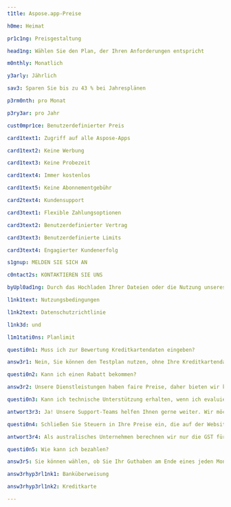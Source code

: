 ```yaml
---
t1tle: Aspose.app-Preise

h0me: Heimat

pr1c1ng: Preisgestaltung

head1ng: Wählen Sie den Plan, der Ihren Anforderungen entspricht

m0nthly: Monatlich

y3arly: Jährlich

sav3: Sparen Sie bis zu 43 % bei Jahresplänen

p3rm0nth: pro Monat

p3ry3ar: pro Jahr

cust0mpr1ce: Benutzerdefinierter Preis

card1text1: Zugriff auf alle Aspose-Apps

card1text2: Keine Werbung

card1text3: Keine Probezeit

card1text4: Immer kostenlos

card1text5: Keine Abonnementgebühr

card2text4: Kundensupport

card3text1: Flexible Zahlungsoptionen

card3text2: Benutzerdefinierter Vertrag

card3text3: Benutzerdefinierte Limits

card3text4: Engagierter Kundenerfolg

s1gnup: MELDEN SIE SICH AN

c0ntact2s: KONTAKTIEREN SIE UNS

byUpl0ad1ng: Durch das Hochladen Ihrer Dateien oder die Nutzung unseres Dienstes stimmen Sie unseren zu

l1nk1text: Nutzungsbedingungen

l1nk2text: Datenschutzrichtlinie

l1nk3d: und

l1m1tati0ns: Planlimit

questi0n1: Muss ich zur Bewertung Kreditkartendaten eingeben?

answ3r1: Nein, Sie können den Testplan nutzen, ohne Ihre Kreditkartendaten einzugeben.

questi0n2: Kann ich einen Rabatt bekommen?

answ3r2: Unsere Dienstleistungen haben faire Preise, daher bieten wir keine Rabatte an. Wir kümmern uns um unsere Kunden und suchen immer nach Möglichkeiten, ihnen das beste Preis-Leistungs-Verhältnis zu bieten. Unser Preisplan ist sowohl für uns als auch für die Verbraucher fair, sodass wir keine Rabatt- oder Preisverhandlungen eingehen.

questi0n3: Kann ich technische Unterstützung erhalten, wenn ich evaluiere?

antwort3r3: Ja! Unsere Support-Teams helfen Ihnen gerne weiter. Wir möchten sicherstellen, dass es nach Beginn der Verwendung des Produkts keine bösen Überraschungen gibt. Wir bieten ein Online-Forum, das von unseren hochqualifizierten Entwicklungsmitarbeitern gepflegt wird. Unabhängig davon, ob Sie bereits gekauft haben oder noch in der Bewertung sind, wir werden Ihnen immer rechtzeitig hilfreiche Unterstützung bieten.

questi0n4: Schließen Sie Steuern in Ihre Preise ein, die auf der Website oder in Angeboten angegeben sind?

antwort3r4: Als australisches Unternehmen berechnen wir nur die GST für diejenigen, die in Australien einkaufen. Unsere Preise auf der Website verstehen sich exklusive GST. Unsere Steuerrechnungen für australische Kunden beinhalten GST.

questi0n5: Wie kann ich bezahlen?

answ3r5: Sie können wählen, ob Sie Ihr Guthaben am Ende eines jeden Monats per Kreditkarte oder im Voraus bezahlen möchten, indem Sie Ihr Konto im Voraus per Banküberweisung belasten. Alle Preise sind in US-Dollar (USD) angegeben. Weitere Einzelheiten finden Sie in dieser Anleitung

answ3rhyp3rl1nk1: Banküberweisung

answ3rhyp3rl1nk2: Kreditkarte

---
```

